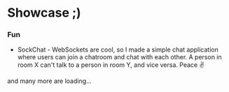 # Showcase ;)
### Fun
- SockChat - WebSockets are cool, so I made a simple chat application where users can join a chatroom and chat with each other. A person in room X can't talk to a person in room Y, and vice versa. Peace ✌️

and many more are loading...

